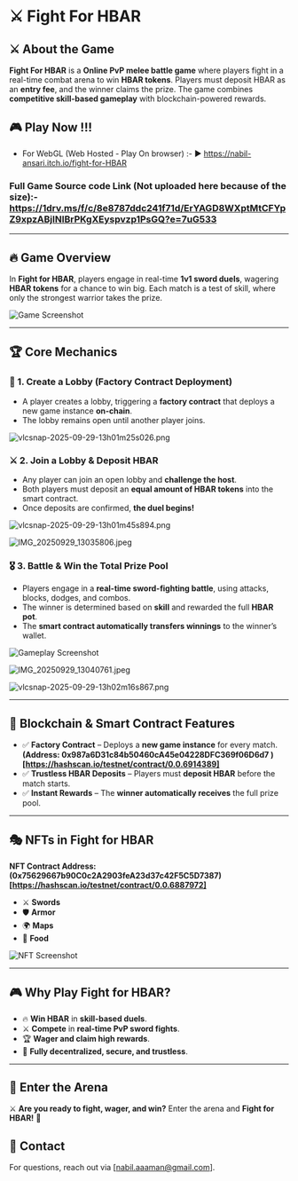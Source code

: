 
# ⚔️ Fight For HBAR  

## ⚔️ About the Game  
**Fight For HBAR** is a **Online PvP melee battle game** where players fight in a real-time combat arena to win **HBAR tokens**. Players must deposit HBAR as an **entry fee**, and the winner claims the prize. The game combines **competitive skill-based gameplay** with blockchain-powered rewards.  

## 🎮 Play Now !!!
- For WebGL (Web Hosted - Play On browser) :- ▶️ https://nabil-ansari.itch.io/fight-for-HBAR  

### Full Game Source code Link (Not uploaded here because of the size):- https://1drv.ms/f/c/8e8787ddc241f71d/ErYAGD8WXptMtCFYpZ9xpzABjlNlBrPKgXEyspvzp1PsGQ?e=7uG533
---

## 🔥 Game Overview  

In **Fight for HBAR**, players engage in real-time **1v1 sword duels**, wagering **HBAR tokens** for a chance to win big.
Each match is a test of skill, where only the strongest warrior takes the prize.

![Game Screenshot](https://cdn.dorahacks.io/static/files/199945af3f57220034ff6e84b1595b25.png)

---

## 🏆 Core Mechanics  

### 🏰 1. Create a Lobby (Factory Contract Deployment)  

- A player creates a lobby, triggering a **factory contract** that deploys a new game instance **on-chain**.  
- The lobby remains open until another player joins.

![vlcsnap-2025-09-29-13h01m25s026.png](https://cdn.dorahacks.io/static/files/19994635f6bf881b3cc590341a29ff65.png)

### ⚔️ 2. Join a Lobby & Deposit HBAR  

- Any player can join an open lobby and **challenge the host**.  
- Both players must deposit an **equal amount of HBAR tokens** into the smart contract.  
- Once deposits are confirmed, **the duel begins!**

![vlcsnap-2025-09-29-13h01m45s894.png](https://cdn.dorahacks.io/static/files/1999463af669958b0282dc74a91b8db8.png)

![IMG_20250929_13035806.jpeg](https://cdn.dorahacks.io/static/files/1999465f98629134f13b95e42dea2717.jpeg)

### 🎖️ 3. Battle & Win the Total Prize Pool  

- Players engage in a **real-time sword-fighting battle**, using attacks, blocks, dodges, and combos.  
- The winner is determined based on **skill** and rewarded the full **HBAR pot**.  
- The **smart contract automatically transfers winnings** to the winner’s wallet.

![Gameplay Screenshot](https://cdn.dorahacks.io/static/files/199945f2d97843bf4d869794857ac19d.png)

![IMG_20250929_13040761.jpeg](https://cdn.dorahacks.io/static/files/199946652542d8c4e9af5304a94a6207.jpeg)

![vlcsnap-2025-09-29-13h02m16s867.png](https://cdn.dorahacks.io/static/files/1999463fa1ef00a4bead2c3459e9869f.png)

---

## 🔗 Blockchain & Smart Contract Features  

- ✅ **Factory Contract** – Deploys a **new game instance** for every match.  **(Address: 0x987a6D31c84b50460cA45e04228DFC369f06D6d7 ) [https://hashscan.io/testnet/contract/0.0.6914389]**
- ✅ **Trustless HBAR Deposits** – Players must **deposit HBAR** before the match starts.  
- ✅ **Instant Rewards** – The **winner automatically receives** the full prize pool.

---

## 🎭 NFTs in Fight for HBAR  

**NFT Contract Address: (0x75629667b90C0c2A2903feA23d37c42F5C5D7387) [https://hashscan.io/testnet/contract/0.0.6887972]**

- ⚔️ **Swords**  
- 🛡️ **Armor**  
- 🌍 **Maps**  
- 🍗 **Food**

![NFT Screenshot](https://cdn.dorahacks.io/static/files/199945f8e87dc11409ee11f4c69943ca.png)

---

## 🎮 Why Play Fight for HBAR?  

- 🔥 **Win HBAR** in **skill-based duels**.  
- ⚔️ **Compete** in **real-time PvP sword fights**.  
- 🏆 **Wager and claim high rewards**.  
- 🔗 **Fully decentralized, secure, and trustless**.

---

## 🏅 Enter the Arena  

⚔️ **Are you ready to fight, wager, and win?**
Enter the arena and **Fight for HBAR!** 🏅

## 📩 Contact  
For questions, reach out via [nabil.aaaman@gmail.com].  

